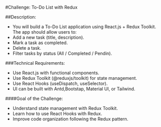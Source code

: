 #Challenge: To-Do List with Redux

##Description:
- You will build a To-Do List application using React.js + Redux Toolkit. The app should allow users to:
- Add a new task (title, description).
- Mark a task as completed.
- Delete a task.
- Filter tasks by status (All / Completed / Pendin).

###Technical Requirements:
- Use React.js with functional components.
- Use Redux Toolkit (@reduxjs/toolkit) for state management.
- Use React Hooks (useDispatch, useSelector).
- UI can be built with Antd,Bootstap, Material UI, or Tailwind.

####Goal of the Challenge:
- Understand state management with Redux Toolkit.
- Learn how to use React Hooks with Redux.
- Improve code organization following the Redux pattern.

